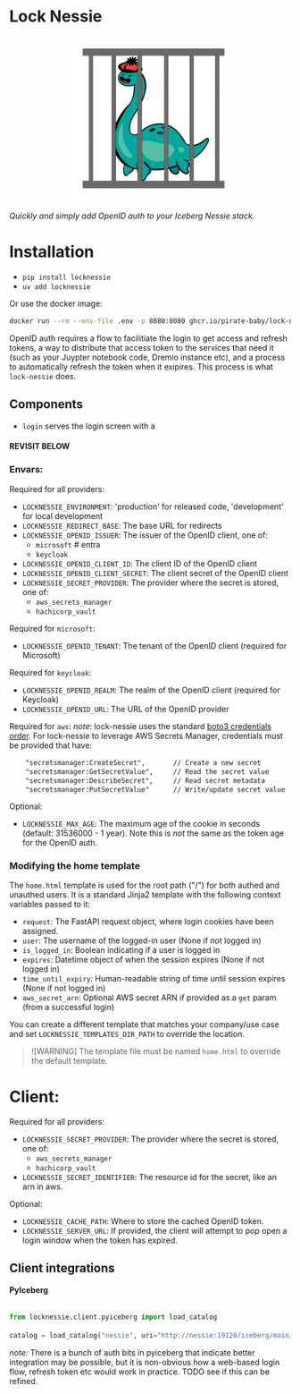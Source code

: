 # Lock Nessie

<div align="center">
    <img src="src/server/static/logo.png" width="300" alt="logo"/>
</div>

_Quickly and simply add OpenID auth to your Iceberg Nessie stack._

# Installation
- `pip install locknessie`
- `uv add locknessie`

Or use the docker image:
```bash
docker run --rm --env-file .env -p 8080:8080 ghcr.io/pirate-baby/lock-nessie:latest
```

OpenID auth requires a flow to facilitiate the login to get access and refresh tokens, a way to distribute that access token to the services that need it (such as your Juypter notebook code, Dremio instance etc), and a process to automatically refresh the token when it exipires. This process is what `lock-nessie` does.


## Components
- `login` serves the login screen with a





#### REVISIT BELOW ######

### Envars:
Required for all providers:
- `LOCKNESSIE_ENVIRONMENT`: 'production' for released code, 'development' for local development
- `LOCKNESSIE_REDIRECT_BASE`: The base URL for redirects
- `LOCKNESSIE_OPENID_ISSUER`: The issuer of the OpenID client, one of:
    - `microsoft` # entra
    - `keycloak`
- `LOCKNESSIE_OPENID_CLIENT_ID`: The client ID of the OpenID client
- `LOCKNESSIE_OPENID_CLIENT_SECRET`: The client secret of the OpenID client
- `LOCKNESSIE_SECRET_PROVIDER`: The provider where the secret is stored, one of:
    - `aws_secrets_manager`
    - `hachicorp_vault`

Required for `microsoft`:
- `LOCKNESSIE_OPENID_TENANT`: The tenant of the OpenID client (required for Microsoft)

Required for `keycloak`:
- `LOCKNESSIE_OPENID_REALM`: The realm of the OpenID client (required for Keycloak)
- `LOCKNESSIE_OPENID_URL`: The URL of the OpenID provider

Required for `aws`:
_note_: lock-nessie uses the standard [boto3 credentials order](https://boto3.amazonaws.com/v1/documentation/api/latest/guide/credentials.html). For lock-nessie to leverage AWS Secrets Manager, credentials must be provided that have:
```
    "secretsmanager:CreateSecret",       // Create a new secret
    "secretsmanager:GetSecretValue",     // Read the secret value
    "secretsmanager:DescribeSecret",     // Read secret metadata
    "secretsmanager:PutSecretValue"      // Write/update secret value
```

Optional:
- `LOCKNESSIE_MAX_AGE`: The maximum age of the cookie in seconds (default: 31536000 - 1 year). Note this is _not_ the same as the token age for the OpenID auth.

### Modifying the home template
The `home.html` template is used for the root path ("/") for both authed and unauthed users. It is a standard Jinja2 template with the following context variables passed to it:

- `request`: The FastAPI request object, where login cookies have been assigned.
- `user`: The username of the logged-in user (None if not logged in)
- `is_logged_in`: Boolean indicating if a user is logged in
- `expires`: Datetime object of when the session expires (None if not logged in)
- `time_until_expiry`: Human-readable string of time until session expires (None if not logged in)
- `aws_secret_arn`: Optional AWS secret ARN if provided as a `get` param (from a successful login)

You can create a different template that matches your company/use case and set `LOCKNESSIE_TEMPLATES_DIR_PATH` to override the location.

>![WARNING]
> The template file must be named `home.html` to override the default template.

# Client:
Required for all providers:
- `LOCKNESSIE_SECRET_PROVIDER`: The provider where the secret is stored, one of:
    - `aws_secrets_manager`
    - `hachicorp_vault`
- `LOCKNESSIE_SECRET_IDENTIFIER`: The resource id for the secret, like an arn in aws.

Optional:
- `LOCKNESSIE_CACHE_PATH`: Where to store the cached OpenID token.
- `LOCKNESSIE_SERVER_URL`: If provided, the client will attempt to pop open a login window when the token has expired.

## Client integrations

**PyIceberg**
```python

from locknessie.client.pyiceberg import load_catalog

catalog = load_catalog("nessie", uri="http://nessie:19120/iceberg/main/")
```
*note:* There is a bunch of auth bits in pyiceberg that indicate better integration may be possible, but it is non-obvious how a web-based login flow, refresh token etc would work in practice. TODO see if this can be refined.